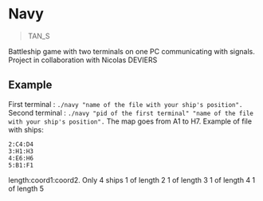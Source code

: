 # Navy
> TAN_S

Battleship game with two terminals on one PC communicating with signals.
Project in collaboration with Nicolas DEVIERS

## Example
First terminal : `./navy "name of the file with your ship's position".`
Second terminal : `./navy "pid of the first terminal" "name of the file with your ship's position".`
The map goes from A1 to H7.
Example of file with ships:
```
2:C4:D4
3:H1:H3
4:E6:H6
5:B1:F1
```
length:coord1:coord2.
Only 4 ships
1 of length 2
1 of length 3
1 of length 4
1 of length 5
